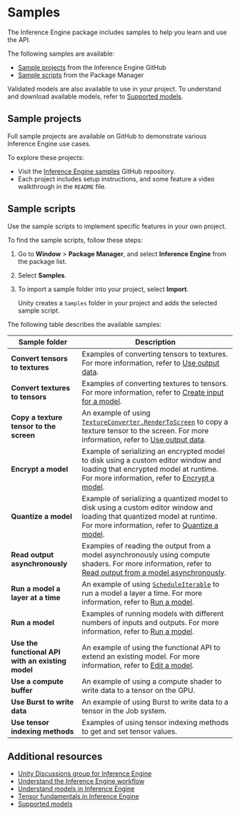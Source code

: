 # Samples

The Inference Engine package includes samples to help you learn and use the API.

The following samples are available:

- [Sample projects](#sample-projects) from the Inference Engine GitHub
- [Sample scripts](#sample-scripts) from the Package Manager

Validated models are also available to use in your project. To understand and download available models, refer to [Supported models](supported-models.md).

## Sample projects

Full sample projects are available on GitHub to demonstrate various Inference Engine use cases.

To explore these projects:

* Visit the [Inference Engine samples](https://github.com/Unity-Technologies/sentis-samples) GitHub repository. 
* Each project includes setup instructions, and some feature a video walkthrough in the `README` file.

## Sample scripts

Use the sample scripts to implement specific features in your own project.

To find the sample scripts, follow these steps:

1. Go to **Window** > **Package Manager**, and select **Inference Engine** from the package list.
2. Select **Samples**.
3. To import a sample folder into your project, select **Import**. 
   
   Unity creates a `Samples` folder in your project and adds the selected sample script.

The following table describes the available samples:

| Sample folder | Description |
|---------------|-------------|
| **Convert tensors to textures** | Examples of converting tensors to textures. For more information, refer to [Use output data](use-model-output.md). |
| **Convert textures to tensors** | Examples of converting textures to tensors. For more information, refer to [Create input for a model](create-an-input-tensor.md). |
| **Copy a texture tensor to the screen** | An example of using [`TextureConverter.RenderToScreen`](xref:Unity.InferenceEngine.TextureConverter.RenderToScreen*) to copy a texture tensor to the screen. For more information, refer to [Use output data](use-model-output.md). |
| **Encrypt a model** | Example of serializing an encrypted model to disk using a custom editor window and loading that encrypted model at runtime. For more information, refer to [Encrypt a model](encrypt-a-model.md). |
| **Quantize a model** | Example of serializing a quantized model to disk using a custom editor window and loading that quantized model at runtime. For more information, refer to [Quantize a model](quantize-a-model.md). |
| **Read output asynchronously** | Examples of reading the output from a model asynchronously using compute shaders. For more information, refer to [Read output from a model asynchronously](read-output-async.md).                 |
| **Run a model a layer at a time** | An example of using [`ScheduleIterable`](xref:Unity.InferenceEngine.Worker.ScheduleIterable*) to run a model a layer a time. For more information, refer to [Run a model](run-a-model.md). |
| **Run a model**  | Examples of running models with different numbers of inputs and outputs. For more information, refer to [Run a model](run-a-model.md). |
| **Use the functional API with an existing model**  | An example of using the functional API to extend an existing model. For more information, refer to [Edit a model](edit-a-model.md).  |
| **Use a compute buffer**  | An example of using a compute shader to write data to a tensor on the GPU.  |
| **Use Burst to write data**  | An example of using Burst to write data to a tensor in the Job system. |
| **Use tensor indexing methods** | Examples of using tensor indexing methods to get and set tensor values. |

## Additional resources

- [Unity Discussions group for Inference Engine](https://discussions.unity.com/c/10)
- [Understand the Inference Engine workflow](understand-inference-engine-workflow.md)
- [Understand models in Inference Engine](models-concept.md)
- [Tensor fundamentals in Inference Engine](tensor-fundamentals.md)
- [Supported models](supported-models.md)